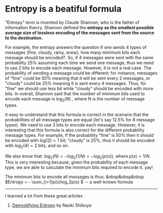 # Entropy is a beatiful formula 

"Entropy" term is invented by Claude Shannon, who is the father of information theory.
Shannon defined the **entropy as the smallest possible average size of lossless encoding of the messages sent from the source to the destination.**

For example, the entropy answers the question if one sends 4 types of messages (fine, cloudy, rainy, snow), how many minimum bits each message should be encoded?. So, if 4 messages were sent with the same probability 25% assuming each time we send one message, thus we need to use 2 bits to encode each message. However, it is not a real case. The probability of sending a message could be different; for instance, messages of "fine" could be 50% meaning that it will be sent every 2 messages, or "cloudy" could be 25% meaning it is sent every 4 messages. Thus, for "fine" we should use less bit while "cloudy" should be encoded with more bits. In overall, Shannon said that the number of minimum bits used to encode each message is $log_2(N)$ , where N is the number of message types.


It easy to understand that this formula is correct in the scenario that the probabilities of all message types
are equal (let's say 12.5% for 8 message types). We need to use 3 bits to encode each message. However, it is interesting that this formula is also correct for the different probability message types. For example, if the probability "fine" is 50% then it should be encoded with $log(2) = 1$ bit; "cloudy" is 25%, thus it should be encoded with $log_2(4) = 2$ bits, and so on.

We also know that:
$log_2(N) = -log_2(1/N) = -log_2(p(x))$, where $p(x) = 1/N$. This is very interesting because, given the probability of each message type, we are able to calculate the minimum bits required to encode it. yay!

The  minimum bits to encode all messages is thus:
 &nbsp&nbsp&nbsp $Entropy =  - \sum_{i=1}p(x)log_2p(x) $ -- a well-known formula


***
I learned a lot from these great articles
1. [Demystifying Entropy](https://towardsdatascience.com/demystifying-entropy-f2c3221e2550) by Naoki Shibuya 


